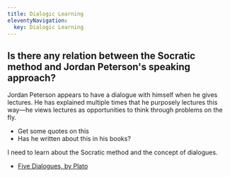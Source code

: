 ```yaml
---
title: Dialogic Learning
eleventyNavigation:
  key: Dialogic Learning
---
```


## Is there any relation between the Socratic method and Jordan Peterson's speaking approach?

Jordan Peterson appears to have a dialogue with himself when he gives lectures. He has explained multiple times that he purposely lectures this way—he views lectures as opportunities to think through problems on the fly.

- Get some quotes on this
- Has he written about this in his books?

I need to learn about the Socratic method and the concept of dialogues.

- [Five Dialogues, by Plato](https://www.goodreads.com/book/show/30292)
